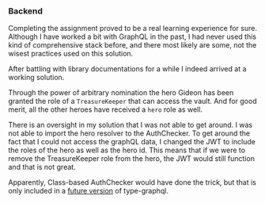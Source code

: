 ### Backend

Completing the assignment proved to be a real learning experience for sure.
Although I have worked a bit with GraphQL in the past, I had never used this kind of comprehensive stack before, and there most likely are some, not the wisest practices used on this solution.

After battling with library documentations for a while I indeed arrived at a working solution.

Through the power of arbitrary nomination the hero Gideon has been granted the role of a `TreasureKeeper` that can access the vault. And for good merit, all the other heroes have received a `hero` role as well.

There is an oversight in my solution that I was not able to get around.
I was not able to import the hero resolver to the AuthChecker. To get around the fact that I could
not access the graphQL data, I changed the JWT to include the roles of the hero as well as the hero id.
This means that if we were to remove the TreasureKeeper role from the hero, the JWT would still function and that is not great.

Apparently, Class-based AuthChecker would have done the trick, but that is only included in a [future version](https://github.com/MichalLytek/type-graphql/commit/05dae42ce3d9cb11c754697685c969275884d69d) of type-graphql.
